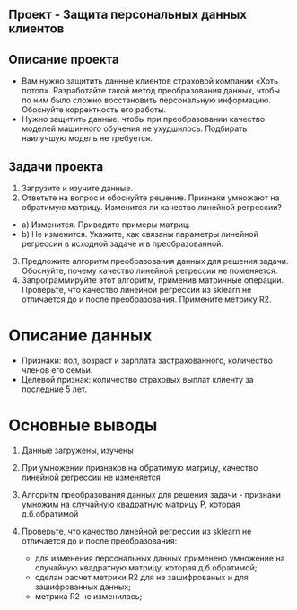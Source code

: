 ﻿## Проект - Защита персональных данных клиентов

## Описание проекта
- Вам нужно защитить данные клиентов страховой компании «Хоть потоп». Разработайте такой метод преобразования данных, чтобы по ним было сложно восстановить персональную информацию. Обоснуйте корректность его работы.
- Нужно защитить данные, чтобы при преобразовании качество моделей машинного обучения не ухудшилось. Подбирать наилучшую модель не требуется.

## Задачи проекта
1.	Загрузите и изучите данные.
2.	Ответьте на вопрос и обоснуйте решение. 
Признаки умножают на обратимую матрицу. Изменится ли качество линейной регрессии? 
- a) Изменится. Приведите примеры матриц.
- b) Не изменится. Укажите, как связаны параметры линейной регрессии в исходной задаче и в преобразованной.
3.	Предложите алгоритм преобразования данных для решения задачи. Обоснуйте, почему качество линейной регрессии не поменяется.
4.	Запрограммируйте этот алгоритм, применив матричные операции. Проверьте, что качество линейной регрессии из sklearn не отличается до и после преобразования. Примените метрику R2.

# Описание данных
- Признаки: пол, возраст и зарплата застрахованного, количество членов его семьи.
- Целевой признак: количество страховых выплат клиенту за последние 5 лет.

# Основные выводы
1. Данные загружены, изучены
2. При умножении признаков на обратимую матрицу, качество линейной регрессии не изменяется
3. Алгоритм преобразования данных для решения задачи - признаки умножим на случайную квадратную матрицу P, которая д.б.обратимой

4. Проверьте, что качество линейной регрессии из sklearn не отличается до и после преобразования:
    - для изменения персональных данных применено умножение на случайную квадратную матрицу, которая д.б.обратимой;
    - сделан расчет метрики R2 для не зашифрованых и для зашифрованных данных;
    - метрика R2 не изменилась;
